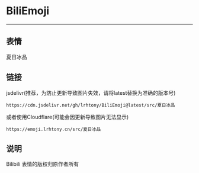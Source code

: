 # BiliEmoji
---
## 表情
夏日冰品
## 链接
jsdelivr(推荐，为防止更新导致图片失效，请将latest替换为准确的版本号)
```
https://cdn.jsdelivr.net/gh/lrhtony/BiliEmoji@latest/src/夏日冰品
```
或者使用Cloudflare(可能会因更新导致图片无法显示)
```
https://emoji.lrhtony.cn/src/夏日冰品
```
## 说明
Bilibili 表情的版权归原作者所有
